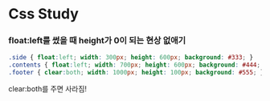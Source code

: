 # Css Study

### float:left를 썼을 때 height가 0이 되는 현상 없애기
```css
.side { float:left; width: 300px; height: 600px; background: #333; }
.contents { float:left; width: 700px; height: 600px; background: #444; }
.footer { clear:both; width: 1000px; height: 100px; background: #555; }
```
clear:both를 주면 사라짐!   
